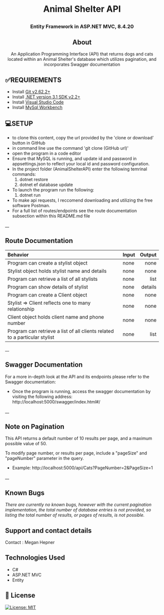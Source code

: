 # <h1 align = "center"> Animal Shelter API

## <h3 align = "center"> Entity Framework in ASP.NET MVC, 8.4.20

## <h2 align = "center"> About

<p align = "center"> An Application Programming Interface (API) that returns dogs and cats located within an Animal Shelter's database which utilizes pagination, and incorporates Swagger documentation

## **✅REQUIREMENTS**
* Install [Git v2.62.2+](https://git-scm.com/downloads/)
* Install [.NET version 3.1 SDK v2.2+](https://dotnet.microsoft.com/download/dotnet-core/2.2)
* Install [Visual Studio Code](https://code.visualstudio.com/)
* Install [MySql Workbench](https://www.mysql.com/products/workbench/)

## **💻SETUP**
* to clone this content, copy the url provided by the 'clone or download' button in GitHub
* in command line use the command 'git clone (GitHub url)'
* open the program in a code editor
* Ensure that MySQL is running, and update id and password in appsettings.json to reflect your local id and password configuration.
* In the project folder (AnimalShelterAPI) enter the following temrinal commands:
  1. dotnet restore
  2. dotnet ef database update
* To launch the program run the following:
  1. dotnet run
* To make api requests, I reccomend downloading and utilizing the free software Postman. 
* For a full list of routes/endpoints see the route documentation subsection within this README.md file

__

## Route Documentation

| Behavior    | Input | Output |
| :---------- | ----- | -----: |
| Program can create a stylist object | none | none |
| Stylist object holds stylist name and details | none | none |
| Program can retrieve a list of all stylists | none | list |
| Program can show details of stylist | none | details |
| Program can create a Client object | none | none |
| Stylist => Client reflects one to many relationship | none | none |
| Client object holds client name and phone number | none | none |
| Program can retrieve a list of all clients related to a particular stylist | none | list |

__

## Swagger Documentation

For a more in-depth look at the API and its endpoints please refer to the Swagger documentation:
  * Once the program is running, access the swagger documentation by visiting the following address:
    http://localhost:5000/swagger/index.html#/

__

## Note on Pagination

This API returns a default number of 10 results per page, and a maximum possible value of 50.

To modify page number, or results per page, include a "pageSize" and "pageNumber" parameter in the query.
  * Example: http://localhost:5000/api/Cats?PageNumber=2&PageSize=1

__


## Known Bugs

_There are currently no known bugs, however with the current pagination implementation, the total number of database entries is not provided, so listing the total number of results, or pages of results, is not possible._

## Support and contact details

Contact : Megan Hepner

## Technologies Used

* C#
* ASP.NET MVC
* Entity


## **📘 License**
[![License: MIT](https://img.shields.io/badge/License-MIT-yellow.svg)](https://opensource.org/licenses/MIT)